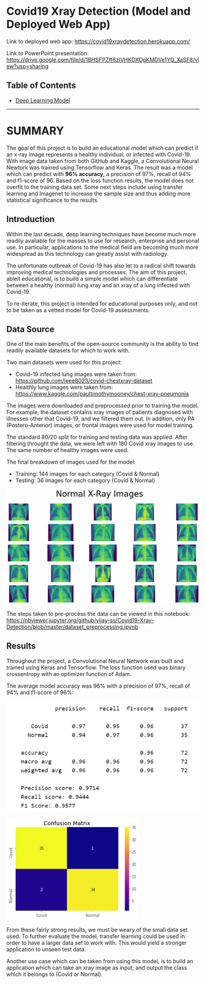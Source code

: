 # Covid19 Xray Detection (Model and Deployed Web App)

Link to deployed web app: https://covid19xraydetection.herokuapp.com/

Link to PowerPoint presentation: https://drive.google.com/file/d/1BHSFPZff6zIVHKDXDgKMDVe1YQ_XaSF8/view?usp=sharing

## Table of Contents

- [Deep Learning Model](#deeplearningmodel)
***

# SUMMARY
The goal of this project is to build an educational model which can predict if an x-ray image represents a healthy individual, or infected with Covid-19. With image data taken from both GitHub and Kaggle, a Convolutional Neural Newtork was trained using Tensorflow and Keras. The result was a model which can predict with **96% accuracy**,  a precision of 97%, recall of 94% and f1-score of 96. Based on the loss function results, the model does not overfit to the training data set. Some next steps include using transfer learning and Imagenet to increase the sample size and thus adding more statistical significance to the results.


<a id='deeplearningmodel'></a>
## Introduction
Within the last decade, deep learning techniques have become much more readily available for the masses to use for research, enterprise and personal use. In particular, applications to the medical field are becoming much more widespread as this technology can greatly assist with radiology.

The unfortunate outbreak of Covid-19 has also let to a radical shift towards improving medical technologies and processes. The aim of this project, ableit educational, is to build a simple model which can differentiate between a healthy (normal) lung xray and an xray of a lung infected with Covid-19.

To re-iterate, this project is intended for educational purposes only, and not to be taken as a vetted model for Covid-19 assessments.

## Data Source
One of the main benefits of the open-source community is the ability to find readily available datasets for which to work with.

Two main datasets were used for this project:

- Covid-19 infected lung images were taken from: https://github.com/ieee8023/covid-chestxray-dataset
- Healthly lung images were taken from: https://www.kaggle.com/paultimothymooney/chest-xray-pneumonia

The images were downloaded and preprocessed prior to training the model. For example, the dataset contains xray images of patients diagnosed with illnesses other that Covid-19, and we filtered them out. In addition, only PA (Postero-Anterior) images, or frontal images were used for model training.

The standard 80/20 split for training and testing data was applied. After filtering throught the data, we were left with 180 Covid xray images to use. The same number of healthy images were used.

The final breakdown of images used for the model:

- Training: 144 images for each category (Covid & Normal)
- Testing: 36 images for each category (Covid & Normal)

![](images/xray.png)

The steps taken to pre-process the data can be viewed in this notebook: https://nbviewer.jupyter.org/github/vijay-ss/Covid19-Xray-Detection/blob/master/dataset_preprocessing.ipynb

## Results
Throughout the project, a Convolutional Neural Network was built and trained using Keras and Tensorflow. The loss function used was binary crossentropy with an optimizer function of Adam.

The average model accuracy was 96% with a precision of 97%, recall of 94% and f1-score of 96%:

![](images/classification_report.png)

![](images/conf_matrix.png)

From these fairly strong results, we must be weary of the small data set used. To further evaluate the model, transfer learning could be used in order to have a larger data set to work with. This would yield a stronger application to unseen test data.

Another use case which can be taken from using this model, is to build an application which can take an xray image as input, and output the class which it belongs to (Covid or Normal).
